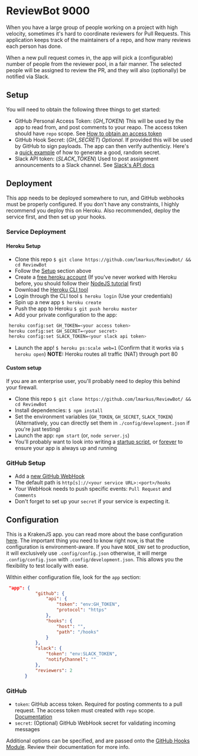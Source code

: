 ReviewBot 9000
===========

When you have a large group of people working on a project with high velocity, 
sometimes it's hard to coordinate reviewers for Pull Requests. This application
keeps track of the maintainers of a repo, and how many reviews each person has done.

When a new pull request comes in, the app will pick a (configurable) number of people
from the reviewer pool, in a fair manner.  The selected people will be assigned to review
the PR, and they will also (optionally) be notified via Slack.

## Setup

You will need to obtain the following three things to get started:

* GitHub Personal Access Token: (*GH_TOKEN*) This will be used by the app to read from, and post comments to your reapo. The access token
should have `repo` scope. See [How to obtain an access token](https://help.github.com/articles/creating-an-access-token-for-command-line-use/)
* GitHub Hook Secret: (*GH_SECRET*) *Optional*. If provided this will be used by GitHub to sign payloads. The app can then verify authenticiy.
Here's a [quick example](https://repl.it/F75H/0) of how to generate a good, random secret.
* Slack API token: (*SLACK_TOKEN*) Used to post assignment announcements to a Slack channel. See [Slack's API docs](https://get.slack.help/hc/en-us/articles/215770388-Create-and-regenerate-API-tokens)

## Deployment
This app needs to be deployed somewhere to run, and GitHub webhooks must be properly configured.
If you don't have any constraints, I highly recommend you deploy this on Heroku.
Also recommended, deploy the service first, and then set up your hooks.

### Service Deployment
#### Heroku Setup
* Clone this repo `$ git clone https://github.com/lmarkus/ReviewBot/ && cd ReviewBot`
* Follow the [Setup](#Setup) section above
* Create a [free heroku account](https://signup.heroku.com/) (If you've never worked with Heroku before, you should follow their [NodeJS tutorial](https://devcenter.heroku.com/articles/getting-started-with-nodejs#set-up) first)
* Download the [Heroku CLI tool](https://devcenter.heroku.com/articles/heroku-cli)
* Login through the CLI tool `$ heroku login` (Use your credentials)
* Spin up a new app `$ heroku create`
* Push the app to Heroku `$ git push heroku master`
* Add your private configuration to the app: 
```bash
 heroku config:set GH_TOKEN=<your access token>
 heroku config:set GH_SECRET=<your secret>
 heroku config:set SLACK_TOKEN=<your slack api token>
```
* Launch the app! `$ heroku ps:scale web=1` (Confirm that it works via `$ heroku open`)
**NOTE:** Heroku routes all traffic (NAT) through port 80 

#### Custom setup
If you are an enterprise user, you'll probably need to deploy this behind your firewall.
* Clone this repo `$ git clone https://github.com/lmarkus/ReviewBot/ && cd ReviewBot`
* Install dependencies: `$ npm install`
* Set the environment variables (`GH_TOKEN`, `GH_SECRET`, `SLACK_TOKEN`) (Alternatively, you can directly set them in `./config/development.json` if you're just testing)
* Launch the app: `npm start` (or, `node server.js`)
* You'll probably want to look into writing a [startup script](https://blog.jalada.co.uk/simple-upstart-script-to-keep-a-node-process-alive/), or [forever](https://www.npmjs.com/package/forever) to ensure your app is always up and running

### GitHub Setup
* Add a [new GitHub WebHook](https://developer.github.com/webhooks/creating/)
* The default path is `http[s]://<your service URL>:<port>/hooks`
* Your WebHook needs to push specific events: `Pull Request` and `Comments`
* Don't forget to set up your `secret` if your service is expecting it.


## Configuration

This is a KrakenJS app. you can read more about the base configuration [here](http://krakenjs.com/index.html#configuration).
The important thing you need to know right now, is that the configuration is environment-aware.
If you have `NODE_ENV` set to production, it will exclusively use `.config/config.json` otherwise, it will merge `.config/config.json` with `.config/development.json`.
This allows you the flexibility to test locally  with ease.

 Within either configuration file, look for the `app` section:
 ```json  
  "app": {
            "github": {
                "api": {
                    "token": "env:GH_TOKEN",
                    "protocol": "https"
                },
                "hooks": {
                    "host": "",
                    "path": "/hooks"
                }
            },
            "slack": {
                "token": "env:SLACK_TOKEN",
                "notifyChannel": ""
            },
            "reviewers": 2
        }
```
 
### GitHub

  * `token`: GitHub access token. Required for posting comments to a pull request. The access token must created with  `repo` scope. [Documentation](https://help.github.com/articles/creating-an-access-token-for-command-line-use/)
  * `secret`: (Optional) GitHub WebHook secret for validating incoming messages
 
 Additional options can be specified, and are passed onto the [GitHub Hooks Module](https://github.com/nlf/node-github-hook). Review their documentation for more info.
 
 
